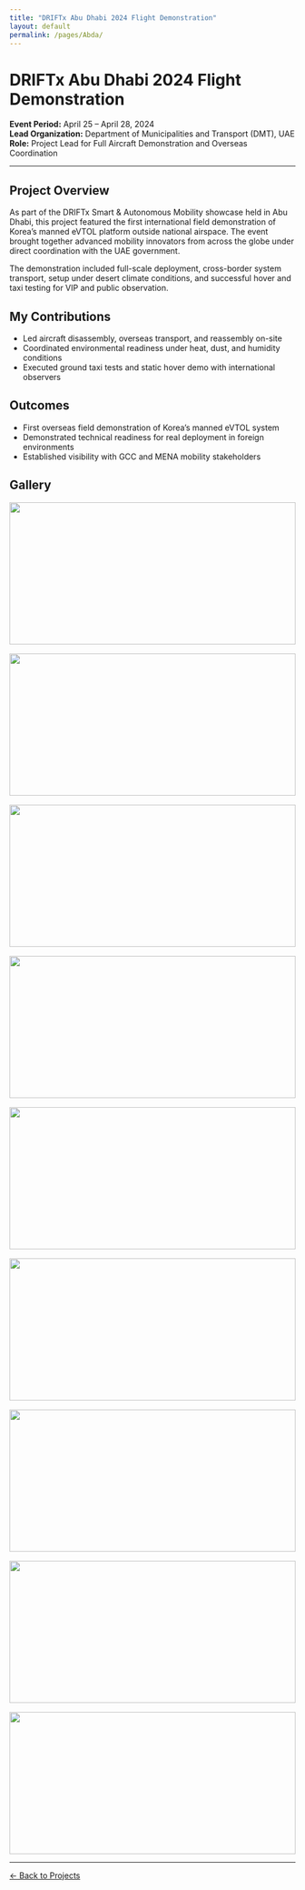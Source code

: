 ```yaml
---
title: "DRIFTx Abu Dhabi 2024 Flight Demonstration"
layout: default
permalink: /pages/Abda/
---
```


<h1> DRIFTx Abu Dhabi 2024 Flight Demonstration</h1>

<p><strong>Event Period:</strong> April 25 – April 28, 2024<br>
<strong>Lead Organization:</strong> Department of Municipalities and Transport (DMT), UAE<br>
<strong>Role:</strong> Project Lead for Full Aircraft Demonstration and Overseas Coordination</p>

<hr>

<h2>  Project Overview</h2>
<p>
As part of the DRIFTx Smart & Autonomous Mobility showcase held in Abu Dhabi, this project featured the first international field demonstration of Korea’s manned eVTOL platform outside national airspace. The event brought together advanced mobility innovators from across the globe under direct coordination with the UAE government.
</p>

<p>
The demonstration included full-scale deployment, cross-border system transport, setup under desert climate conditions, and successful hover and taxi testing for VIP and public observation.
</p>

<h2>My Contributions</h2>
<ul>
  <li>Led aircraft disassembly, overseas transport, and reassembly on-site</li>
  <li>Coordinated environmental readiness under heat, dust, and humidity conditions</li>
  <li>Executed ground taxi tests and static hover demo with international observers</li>
</ul>

<h2>Outcomes</h2>
<ul>
  <li>First overseas field demonstration of Korea’s manned eVTOL system</li>
  <li>Demonstrated technical readiness for real deployment in foreign environments</li>
  <li>Established visibility with GCC and MENA mobility stakeholders</li>
</ul>

<h2>Gallery</h2>
<div style="display: grid; grid-template-columns: repeat(auto-fit, minmax(300px, 1fr)); gap: 1rem;">
  <img src="{{ site.baseurl }}/assets/Abda/0.jpg" style="width: 100%; height: 250px; object-fit: cover;">
  <img src="{{ site.baseurl }}/assets/Abda/1.jpg" style="width: 100%; height: 250px; object-fit: cover;">
  <img src="{{ site.baseurl }}/assets/Abda/3.jpg" style="width: 100%; height: 250px; object-fit: cover;">
  <img src="{{ site.baseurl }}/assets/Abda/4.jpg" style="width: 100%; height: 250px; object-fit: cover;">
  <img src="{{ site.baseurl }}/assets/Abda/5.jpg" style="width: 100%; height: 250px; object-fit: cover;">
  <img src="{{ site.baseurl }}/assets/Abda/6.jpg" style="width: 100%; height: 250px; object-fit: cover;">
  <img src="{{ site.baseurl }}/assets/Abda/7.jpg" style="width: 100%; height: 250px; object-fit: cover;">
  <img src="{{ site.baseurl }}/assets/Abda/8.jpg" style="width: 100%; height: 250px; object-fit: cover;">
  <img src="{{ site.baseurl }}/assets/Abda/9.jpg" style="width: 100%; height: 250px; object-fit: cover;">
  
</div>

<hr>
<p><a href="{{ site.baseurl }}/projects/">← Back to Projects</a></p>
